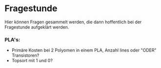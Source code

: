 # Fragestunde

Hier können Fragen gesammelt werden, die dann hoffentlich bei der Fragestunde aufgeklärt werden.

### PLA's:

* Primäre Kosten bei 2 Polyomen in einem PLA, Anzahl lines oder "ODER" Transistoren?
* Topsort mit 1 und 0?
